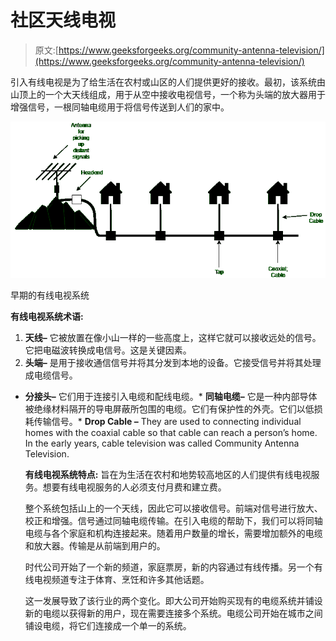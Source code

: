 # 社区天线电视

> 原文:[https://www.geeksforgeeks.org/community-antenna-television/](https://www.geeksforgeeks.org/community-antenna-television/)

引入有线电视是为了给生活在农村或山区的人们提供更好的接收。最初，该系统由山顶上的一个大天线组成，用于从空中接收电视信号，一个称为头端的放大器用于增强信号，一根同轴电缆用于将信号传送到人们的家中。

![](img/661b497e7c2f7fc97a7ad3894cf0bd00.png)

早期的有线电视系统

**有线电视系统术语:**

1.  **天线–**
    它被放置在像小山一样的一些高度上，这样它就可以接收远处的信号。它把电磁波转换成电信号。这是关键因素。
2.  **头端–**
    是用于接收通信信号并将其分发到本地的设备。它接受信号并将其处理成电缆信号。

*   **分接头–**
    它们用于连接引入电缆和配线电缆。*   **同轴电缆–**
    它是一种内部导体被绝缘材料隔开的导电屏蔽所包围的电缆。它们有保护性的外壳。它们以低损耗传输信号。*   **Drop Cable –**
    They are used to connecting individual homes with the coaxial cable so that cable can reach a person’s home. In the early years, cable television was called Community Antenna Television.

    **有线电视系统特点:**
    旨在为生活在农村和地势较高地区的人们提供有线电视服务。想要有线电视服务的人必须支付月费和建立费。

    整个系统包括山上的一个天线，因此它可以接收信号。前端对信号进行放大、校正和增强。信号通过同轴电缆传输。在引入电缆的帮助下，我们可以将同轴电缆与各个家庭和机构连接起来。随着用户数量的增长，需要增加额外的电缆和放大器。传输是从前端到用户的。

    时代公司开始了一个新的频道，家庭票房，新的内容通过有线传播。另一个有线电视频道专注于体育、烹饪和许多其他话题。

    这一发展导致了该行业的两个变化。即大公司开始购买现有的电缆系统并铺设新的电缆以获得新的用户，现在需要连接多个系统。电缆公司开始在城市之间铺设电缆，将它们连接成一个单一的系统。